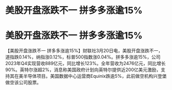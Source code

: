 # 美股开盘涨跌不一 拼多多涨逾15%

# 美股开盘涨跌不一 拼多多涨逾15%

【美股开盘涨跌不一
拼多多涨逾15%】财联社3月20日电，美股开盘涨跌不一，道指跌0.14%，纳指涨0.12%，标普500指数涨0.04%。拼多多涨逾15%，公司2023年Q4实现营收889亿元，同比增长123%。全年营收为2476亿元，同比增长90%。英特尔涨超2%，消息称美国政府计划向英特尔提供近200亿美元激励，支持其在美半导体项目。美国数据中心运营商Equinix跌逾5%，此前做空机构兴登堡做空该公司股票。

